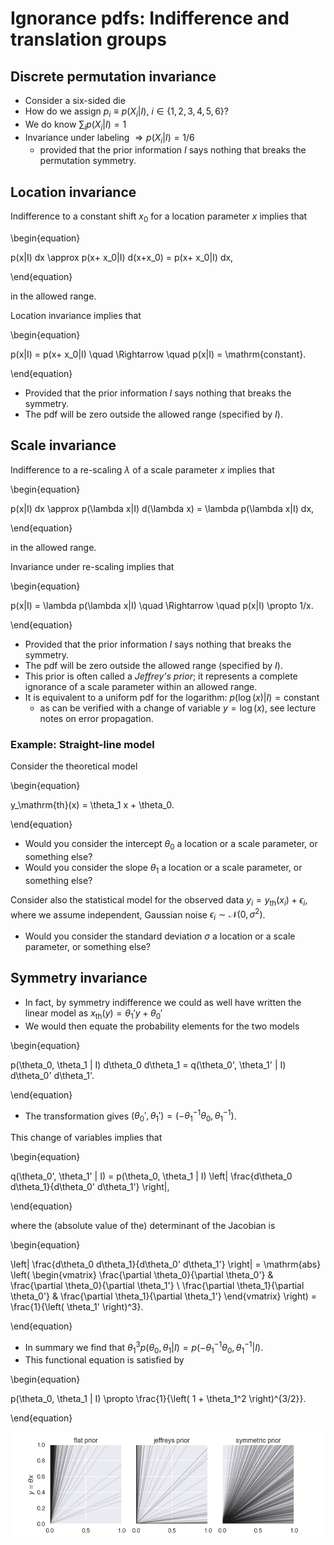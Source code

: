 <!-- !split -->
# Ignorance pdfs: Indifference and translation groups

<!-- !split -->
## Discrete permutation invariance
* Consider a six-sided die
* How do we assign $p_i \equiv p(X_i|I)$, $i \in \{1, 2, 3, 4, 5, 6\}$?
* We do know $\sum_i p(X_i|I) = 1$
* Invariance under labeling $\Rightarrow p(X_i|I)=1/6$
  * provided that the prior information $I$ says nothing that breaks the permutation symmetry.


<!-- !split -->
## Location invariance
Indifference to a constant shift $x_0$ for a location parameter $x$ implies that

\begin{equation}

p(x|I) dx \approx p(x+ x_0|I) d(x+x_0) =  p(x+ x_0|I) dx,

\end{equation}

in the allowed range.

Location invariance implies that

\begin{equation}

p(x|I) =  p(x+ x_0|I) \quad \Rightarrow \quad p(x|I) = \mathrm{constant}.

\end{equation}

* Provided that the prior information $I$ says nothing that breaks the symmetry.
* The pdf will be zero outside the allowed range (specified by $I$).

<!-- !split -->
## Scale invariance

Indifference to a re-scaling $\lambda$ of a scale parameter $x$ implies that

\begin{equation}

p(x|I) dx \approx p(\lambda x|I) d(\lambda x) =  \lambda p(\lambda x|I) dx,

\end{equation}

in the allowed range.

<!-- !split -->
Invariance under re-scaling implies that

\begin{equation}

p(x|I) = \lambda p(\lambda x|I) \quad \Rightarrow \quad p(x|I) \propto 1/x.

\end{equation}

* Provided that the prior information $I$ says nothing that breaks the symmetry.
* The pdf will be zero outside the allowed range (specified by $I$).
* This prior is often called a *Jeffrey's prior*; it represents a complete ignorance of a scale parameter within an allowed range.
* It is equivalent to a uniform pdf for the logarithm: $p(\log(x)|I) = \mathrm{constant}$
  * as can be verified with a change of variable $y=\log(x)$, see lecture notes on error propagation.


<!-- !split -->
### Example: Straight-line model

Consider the theoretical model 

\begin{equation}

y_\mathrm{th}(x) = \theta_1  x  + \theta_0.

\end{equation}

* Would you consider the intercept $\theta_0$ a location or a scale parameter, or something else?
* Would you consider the slope $\theta_1$ a location or a scale parameter, or something else?

Consider also the statistical model for the observed data $y_i = y_\mathrm{th}(x_i) + \epsilon_i$, where we assume independent, Gaussian noise $\epsilon_i \sim \mathcal{N}(0, \sigma^2)$.
* Would you consider the standard deviation $\sigma$ a location or a scale parameter, or something else?

<!-- !split -->
## Symmetry invariance

* In fact, by symmetry indifference we could as well have written the linear model as $x_\mathrm{th}(y) = \theta_1'  y  + \theta_0'$
* We would then equate the probability elements for the two models 

\begin{equation}

p(\theta_0, \theta_1 | I) d\theta_0 d\theta_1 = q(\theta_0', \theta_1' | I) d\theta_0' d\theta_1'.

\end{equation}

* The transformation gives $(\theta_0', \theta_1') = (-\theta_1^{-1}\theta_0, \theta_1^{-1})$.

<!-- !split -->
This change of variables implies that

\begin{equation}

q(\theta_0', \theta_1' | I) = p(\theta_0, \theta_1 | I) \left| \frac{d\theta_0 d\theta_1}{d\theta_0' d\theta_1'} \right|,

\end{equation}

where the (absolute value of the) determinant of the Jacobian is

\begin{equation}

\left| \frac{d\theta_0 d\theta_1}{d\theta_0' d\theta_1'} \right| 
= \mathrm{abs} \left( 
\begin{vmatrix}
\frac{\partial \theta_0}{\partial \theta_0'} & \frac{\partial \theta_0}{\partial \theta_1'} \\
\frac{\partial \theta_1}{\partial \theta_0'} & \frac{\partial \theta_1}{\partial \theta_1'} 
\end{vmatrix}
\right)
= \frac{1}{\left( \theta_1' \right)^3}.

\end{equation}

<!-- !split -->
* In summary we find that $\theta_1^3 p(\theta_0, \theta_1 | I) = p(-\theta_1^{-1}\theta_0, \theta_1^{-1}|I).$
* This functional equation is satisfied by

\begin{equation}

p(\theta_0, \theta_1 | I) \propto \frac{1}{\left( 1 + \theta_1^2 \right)^{3/2}}.

\end{equation}

<!-- !split -->
<!-- <img src="fig/MaxEnt/slope_priors.png" width=800><p><em>100 samples of straight lines with fixed intercept equal to 0 and slopes sampled from three different pdfs. Note in particular the  prior preference for large slopes that results from using a uniform pdf.</em></p> -->
![<p><em>100 samples of straight lines with fixed intercept equal to 0 and slopes sampled from three different pdfs. Note in particular the  prior preference for large slopes that results from using a uniform pdf.</em></p>](./figs/slope_priors.png)


